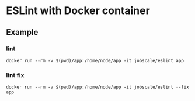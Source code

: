 # ESLint with Docker container

## Example

### lint

```
docker run --rm -v $(pwd)/app:/home/node/app -it jobscale/eslint app
```

### lint fix

```
docker run --rm -v $(pwd)/app:/home/node/app -it jobscale/eslint --fix app
```
